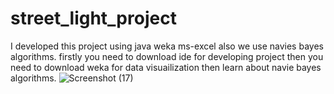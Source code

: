 # street_light_project
I developed this project using java weka ms-excel also we use navies bayes algorithms.
firstly you need to download ide for developing project
then you need to download weka for data visuailization 
then learn about navie bayes algorithms.
![Screenshot (17)](https://user-images.githubusercontent.com/56964797/135738252-a9d2e047-6655-4375-bb65-b94f5fd9d417.png)
